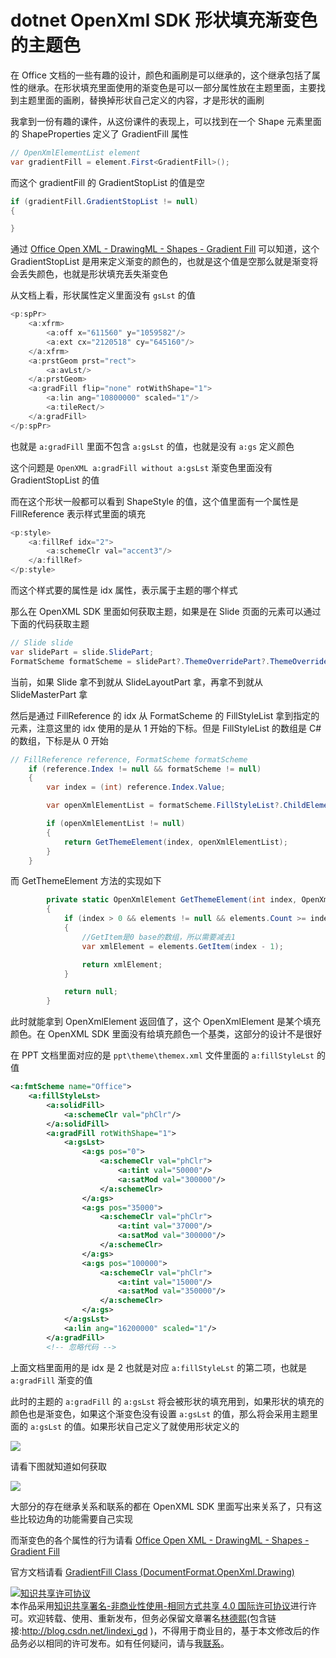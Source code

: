 # dotnet OpenXml SDK 形状填充渐变色的主题色

在 Office 文档的一些有趣的设计，颜色和画刷是可以继承的，这个继承包括了属性的继承。在形状填充里面使用的渐变色是可以一部分属性放在主题里面，主要找到主题里面的画刷，替换掉形状自己定义的内容，才是形状的画刷

<!--more-->
<!-- CreateTime:5/20/2020 11:46:32 AM -->



我拿到一份有趣的课件，从这份课件的表现上，可以找到在一个 Shape 元素里面的 ShapeProperties 定义了 GradientFill 属性

```csharp
// OpenXmlElementList element
var gradientFill = element.First<GradientFill>();
```

而这个 gradientFill 的 GradientStopList 的值是空

```csharp
if (gradientFill.GradientStopList != null)
{

}
```

通过 [Office Open XML - DrawingML - Shapes - Gradient Fill](http://officeopenxml.com/drwSp-GradFill.php ) 可以知道，这个 GradientStopList 是用来定义渐变的颜色的，也就是这个值是空那么就是渐变将会丢失颜色，也就是形状填充丢失渐变色

从文档上看，形状属性定义里面没有 `gsLst` 的值

```csharp
<p:spPr>
	<a:xfrm>
		<a:off x="611560" y="1059582"/>
		<a:ext cx="2120518" cy="645160"/>
	</a:xfrm>
	<a:prstGeom prst="rect">
		<a:avLst/>
	</a:prstGeom>
	<a:gradFill flip="none" rotWithShape="1">
		<a:lin ang="10800000" scaled="1"/>
		<a:tileRect/>
	</a:gradFill>
</p:spPr>
```

也就是 `a:gradFill` 里面不包含 `a:gsLst` 的值，也就是没有 `a:gs` 定义颜色

这个问题是 `OpenXML a:gradFill without a:gsLst` 渐变色里面没有 GradientStopList 的值

而在这个形状一般都可以看到 ShapeStyle 的值，这个值里面有一个属性是 FillReference 表示样式里面的填充

```csharp
<p:style>
	<a:fillRef idx="2">
		<a:schemeClr val="accent3"/>
	</a:fillRef>
</p:style>
```

而这个样式要的属性是 idx 属性，表示属于主题的哪个样式

那么在 OpenXML SDK 里面如何获取主题，如果是在 Slide 页面的元素可以通过下面的代码获取主题

```csharp
// Slide slide
var slidePart = slide.SlidePart;
FormatScheme formatScheme = slidePart?.ThemeOverridePart?.ThemeOverride?.FormatScheme;
```

当前，如果 Slide 拿不到就从 SlideLayoutPart 拿，再拿不到就从 SlideMasterPart 拿

然后是通过 FillReference 的 idx 从 FormatScheme 的 FillStyleList 拿到指定的元素，注意这里的 idx 使用的是从 1 开始的下标。但是 FillStyleList 的数组是 C# 的数组，下标是从 0 开始

```csharp
// FillReference reference, FormatScheme formatScheme
    if (reference.Index != null && formatScheme != null)
    {
        var index = (int) reference.Index.Value;

        var openXmlElementList = formatScheme.FillStyleList?.ChildElements;

        if (openXmlElementList != null)
        {
            return GetThemeElement(index, openXmlElementList);
        }
    }
```

而 GetThemeElement 方法的实现如下

```csharp
        private static OpenXmlElement GetThemeElement(int index, OpenXmlElementList elements)
        {
            if (index > 0 && elements != null && elements.Count >= index)
            {
                //GetItem是0 base的数组，所以需要减去1
                var xmlElement = elements.GetItem(index - 1);

                return xmlElement;
            }

            return null;
        }
```

此时就能拿到 OpenXmlElement 返回值了，这个 OpenXmlElement 是某个填充颜色。在 OpenXML SDK 里面没有给填充颜色一个基类，这部分的设计不是很好

在 PPT 文档里面对应的是 `ppt\theme\themex.xml` 文件里面的 `a:fillStyleLst` 的值

```xml
<a:fmtScheme name="Office">
	<a:fillStyleLst>
		<a:solidFill>
			<a:schemeClr val="phClr"/>
		</a:solidFill>
		<a:gradFill rotWithShape="1">
			<a:gsLst>
				<a:gs pos="0">
					<a:schemeClr val="phClr">
						<a:tint val="50000"/>
						<a:satMod val="300000"/>
					</a:schemeClr>
				</a:gs>
				<a:gs pos="35000">
					<a:schemeClr val="phClr">
						<a:tint val="37000"/>
						<a:satMod val="300000"/>
					</a:schemeClr>
				</a:gs>
				<a:gs pos="100000">
					<a:schemeClr val="phClr">
						<a:tint val="15000"/>
						<a:satMod val="350000"/>
					</a:schemeClr>
				</a:gs>
			</a:gsLst>
			<a:lin ang="16200000" scaled="1"/>
		</a:gradFill>
		<!-- 忽略代码 -->
```

上面文档里面用的是 idx 是 2 也就是对应 `a:fillStyleLst` 的第二项，也就是 `a:gradFill` 渐变的值

此时的主题的 `a:gradFill` 的 `a:gsLst` 将会被形状的填充用到，如果形状的填充的颜色也是渐变色，如果这个渐变色没有设置 `a:gsLst` 的值，那么将会采用主题里面的 `a:gsLst` 的值。如果形状自己定义了就使用形状定义的

<!-- ![](image/dotnet OpenXml SDK 形状填充渐变色的主题色/dotnet OpenXml SDK 形状填充渐变色的主题色0.png) -->

![](http://image.acmx.xyz/lindexi%2F20205201421454732.jpg)

请看下图就知道如何获取

<!-- ![](image/dotnet OpenXml SDK 形状填充渐变色的主题色/dotnet OpenXml SDK 形状填充渐变色的主题色1.png) -->

![](http://image.acmx.xyz/lindexi%2F20205201425124820.jpg)

大部分的存在继承关系和联系的都在 OpenXML SDK 里面写出来关系了，只有这些比较边角的功能需要自己实现

而渐变色的各个属性的行为请看 [Office Open XML - DrawingML - Shapes - Gradient Fill](http://officeopenxml.com/drwSp-GradFill.php )

官方文档请看 [GradientFill Class (DocumentFormat.OpenXml.Drawing)](https://docs.microsoft.com/en-us/dotnet/api/documentformat.openxml.drawing.gradientfill?view=openxml-2.8.1 )

<a rel="license" href="http://creativecommons.org/licenses/by-nc-sa/4.0/"><img alt="知识共享许可协议" style="border-width:0" src="https://i.creativecommons.org/l/by-nc-sa/4.0/88x31.png" /></a><br />本作品采用<a rel="license" href="http://creativecommons.org/licenses/by-nc-sa/4.0/">知识共享署名-非商业性使用-相同方式共享 4.0 国际许可协议</a>进行许可。欢迎转载、使用、重新发布，但务必保留文章署名[林德熙](http://blog.csdn.net/lindexi_gd)(包含链接:http://blog.csdn.net/lindexi_gd )，不得用于商业目的，基于本文修改后的作品务必以相同的许可发布。如有任何疑问，请与我[联系](mailto:lindexi_gd@163.com)。
